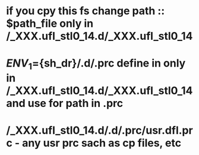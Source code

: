 # if you cpy this fs change path :: $path_file  only in /_XXX.ufl_stl0_14.d/_XXX.ufl_stl0_14
# ${ENV_1}=${sh_dr}/.d/.prc define in only in /_XXX.ufl_stl0_14.d/_XXX.ufl_stl0_14 and use for path in .prc
# /_XXX.ufl_stl0_14.d/.d/.prc/usr.dfl.prc - any usr prc sach as cp files, etc